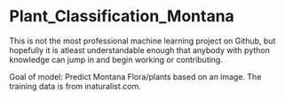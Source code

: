 # Plant_Classification_Montana


This is not the most professional machine learning project on Github, but hopefully it is atleast understandable enough that anybody with python knowledge can jump in and begin working or contributing. 

Goal of model: Predict Montana Flora/plants based on an image. The training data is from inaturalist.com.


